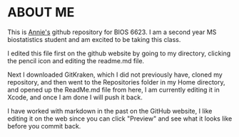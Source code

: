 # ABOUT ME

This is [Annie's](https://athwing.github.io) github repository for BIOS 6623. I am a second year MS biostatistics student and am excited to be taking this class.

I edited this file first on the github website by going to my directory, clicking the pencil icon and editing the readme.md file.

Next I downloaded GitKraken, which I did not previously have, cloned my repository, and then went to the Repositories folder in my Home directory, and opened up the ReadMe.md file from here, I am currently editing it in Xcode, and once I am done I will push it back.

I have worked with markdown in the past on the GitHub website, I like editing it on the web since you can click "Preview" and see what it looks like before you commit back.
